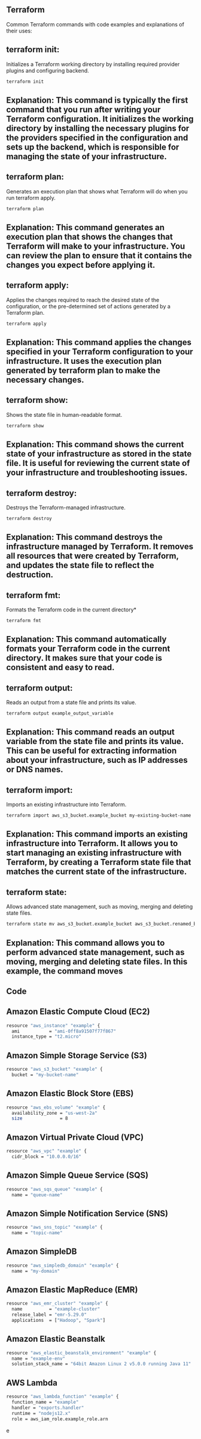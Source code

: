 ## Terraform 

Common Terraform commands with code examples and explanations of their uses:

## terraform init: 
Initializes a Terraform working directory by installing required provider plugins and configuring backend.

```bash
terraform init
```

## Explanation: This command is typically the first command that you run after writing your Terraform configuration. It initializes the working directory by installing the necessary plugins for the providers specified in the configuration and sets up the backend, which is responsible for managing the state of your infrastructure.

## terraform plan: 
Generates an execution plan that shows what Terraform will do when you run terraform apply.

```bash
terraform plan
```

## Explanation: This command generates an execution plan that shows the changes that Terraform will make to your infrastructure. You can review the plan to ensure that it contains the changes you expect before applying it.

## terraform apply: 

Applies the changes required to reach the desired state of the configuration, or the pre-determined set of actions generated by a Terraform plan.

```bash
terraform apply
```

## Explanation: This command applies the changes specified in your Terraform configuration to your infrastructure. It uses the execution plan generated by terraform plan to make the necessary changes.

## terraform show: 
Shows the state file in human-readable format.

```bash
terraform show
```

## Explanation: This command shows the current state of your infrastructure as stored in the state file. It is useful for reviewing the current state of your infrastructure and troubleshooting issues.

## terraform destroy: 
Destroys the Terraform-managed infrastructure.

```bash
terraform destroy
```

## Explanation: This command destroys the infrastructure managed by Terraform. It removes all resources that were created by Terraform, and updates the state file to reflect the destruction.

## terraform fmt: 
Formats the Terraform code in the current directory* 

```bash
terraform fmt
```

## Explanation: This command automatically formats your Terraform code in the current directory. It makes sure that your code is consistent and easy to read.

## terraform output: 
Reads an output from a state file and prints its value.

```bash
terraform output example_output_variable
```

## Explanation: This command reads an output variable from the state file and prints its value. This can be useful for extracting information about your infrastructure, such as IP addresses or DNS names.

## terraform import:
Imports an existing infrastructure into Terraform.

```bash
terraform import aws_s3_bucket.example_bucket my-existing-bucket-name
```

## Explanation: This command imports an existing infrastructure into Terraform. It allows you to start managing an existing infrastructure with Terraform, by creating a Terraform state file that matches the current state of the infrastructure.

## terraform state:
Allows advanced state management, such as moving, merging and deleting state files.

```bash
terraform state mv aws_s3_bucket.example_bucket aws_s3_bucket.renamed_bucket
```

## Explanation: This command allows you to perform advanced state management, such as moving, merging and deleting state files. In this example, the command moves


## Code

## Amazon Elastic Compute Cloud (EC2)
```bash
resource "aws_instance" "example" {
  ami           = "ami-0ff8a91507f77f867"
  instance_type = "t2.micro"

```
## Amazon Simple Storage Service (S3)

```bash
resource "aws_s3_bucket" "example" {
  bucket = "my-bucket-name"

```
## Amazon Elastic Block Store (EBS)

```bash
resource "aws_ebs_volume" "example" {
  availability_zone = "us-west-2a"
  size              = 8

```
## Amazon Virtual Private Cloud (VPC)

```bash
resource "aws_vpc" "example" {
  cidr_block = "10.0.0.0/16"

```
## Amazon Simple Queue Service (SQS)

```bash
resource "aws_sqs_queue" "example" {
  name = "queue-name"

```
## Amazon Simple Notification Service (SNS)

```bash
resource "aws_sns_topic" "example" {
  name = "topic-name"

```
## Amazon SimpleDB

```bash
resource "aws_simpledb_domain" "example" {
  name = "my-domain"

```
## Amazon Elastic MapReduce (EMR)

```bash
resource "aws_emr_cluster" "example" {
  name          = "example-cluster"
  release_label = "emr-5.29.0"
  applications  = ["Hadoop", "Spark"]

```
## Amazon Elastic Beanstalk

```bash
resource "aws_elastic_beanstalk_environment" "example" {
  name = "example-env"
  solution_stack_name = "64bit Amazon Linux 2 v5.0.0 running Java 11"

```
## AWS Lambda

```bash
resource "aws_lambda_function" "example" {
  function_name = "example"
  handler = "exports.handler"
  runtime = "nodejs12.x"
  role = aws_iam_role.example_role.arn
```

e